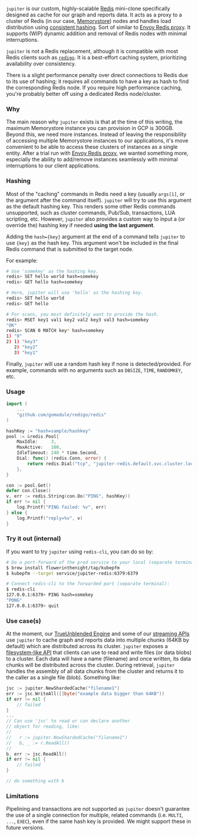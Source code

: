 `jupiter` is our custom, highly-scalable [Redis](https://redis.io/) mini-clone specifically designed as cache for our graph and reports data. It acts as a proxy to a cluster of Redis (in our case, [Memorystore](https://cloud.google.com/memorystore)) nodes and handles load distribution using [consistent hashing](https://en.wikipedia.org/wiki/Consistent_hashing). Sort of similar to [Envoy Redis proxy](https://www.envoyproxy.io/docs/envoy/latest/intro/arch_overview/other_protocols/redis). It supports (WIP) dynamic addition and removal of Redis nodes with minimal interruptions.

`jupiter` is not a Redis replacement, although it is compatible with most Redis clients such as [`redigo`](https://github.com/gomodule/redigo). It is a best-effort caching system, prioritizing availability over consistency.

There is a slight performance penalty over direct connections to Redis due to its use of hashing; it requires all commands to have a key as hash to find the corresponding Redis node. If you require high performance caching, you're probably better off using a dedicated Redis node/cluster.

### Why

The main reason why `jupiter` exists is that at the time of this writing, the maximum Memorystore instance you can provision in GCP is 300GB. Beyond this, we need more instances. Instead of leaving the responsibility of accessing multiple Memorystore instances to our applications, it's move convenient to be able to access these clusters of instances as a single entity. After a trial run with [Envoy Redis proxy](https://www.envoyproxy.io/docs/envoy/latest/intro/arch_overview/other_protocols/redis), we wanted something more, especially the ability to add/remove instances seamlessly with minimal interruptions to our client applications.

### Hashing

Most of the "caching" commands in Redis need a key (usually `args[1]`, or the argument after the command itself). `jupiter` will try to use this argument as the default hashing key. This renders some other Redis commands unsupported, such as cluster commands, Pub/Sub, transactions, LUA scripting, etc. However, `jupiter` also provides a custom way to input a (or override the) hashing key if needed **using the last argument**.

Adding the `hash={key}` argument at the end of a command tells `jupiter` to use `{key}` as the hash key. This argument won't be included in the final Redis command that is submitted to the target node.

For example:

```sh
# Use 'somekey' as the hashing key.
redis> SET hello world hash=somekey
redis> GET hello hash=somekey

# Here, jupiter will use 'hello' as the hashing key.
redis> SET hello world
redis> GET hello

# For scans, you most definitely want to provide the hash.
redis> MSET key1 val1 key2 val2 key3 val3 hash=somekey
"OK"
redis> SCAN 0 MATCH key* hash=somekey
1) "0"
2) 1) "key3"
   2) "key2"
   3) "key1"
```

Finally, `jupiter` will use a random hash key if none is detected/provided. For example, commands with no arguments such as `DBSIZE`, `TIME`, `RANDOMKEY`, etc.

### Usage

```go
import (
    ...
    "github.com/gomodule/redigo/redis"
)

hashKey := "hash=sample/hashkey"
pool := &redis.Pool{
    MaxIdle:     3,
    MaxActive:   100,
    IdleTimeout: 240 * time.Second,
    Dial: func() (redis.Conn, error) {
        return redis.Dial("tcp", "jupiter-redis.default.svc.cluster.local:6379")
    },
}

con := pool.Get()
defer con.Close()
v, err := redis.String(con.Do("PING", hashKey))
if err != nil {
    log.Printf("PING failed: %v", err)
} else {
    log.Printf("reply=%v", v)
}
```

### Try it out (internal)

If you want to try `jupiter` using `redis-cli`, you can do so by:

```sh
# Do a port-forward of the prod service to your local (separate terminal):
$ brew install flowerinthenight/tap/kubepfm
$ kubepfm --target service/jupiter-redis:6379:6379

# Connect redis-cli to the forwarded port (separate terminal):
$ redis-cli
127.0.0.1:6379> PING hash=somekey
"PONG"
127.0.0.1:6379> quit
```

### Use case(s)

At the moment, our [TrueUnblended Engine](https://labs.alphaus.cloud/docs/trueunblended/) and some of our [streaming APIs](https://labs.alphaus.cloud/blueapidocs/#/Cost) use `jupiter` to cache graph and reports data into multiple chunks (64KB by default) which are distributed across its cluster. `jupiter` exposes a [filesystem-like API](https://github.com/mobingilabs/ouchan/tree/master/pkg/jupiter) that clients can use to read and write files (or data blobs) to a cluster. Each data will have a name (filename) and once written, its data chunks will be distributed across the cluster. During retrieval, `jupiter` handles the assembly of all data chunks from the cluster and returns it to the caller as a single file (blob). Something like:

```go
jsc := jupiter.NewShardedCache("filename1")
err := jsc.WriteAll([]byte("example data bigger than 64KB"))
if err != nil {
    // failed
}
...
// Can use 'jsc' to read or can declare another
// object for reading, like:
//
//   r := jupiter.NewShardedCache("filename1")
//   b, _ := r.ReadAll()
//
b, err := jsc.ReadAll()
if err != nil {
    // failed
}

// do something with b
```

### Limitations

Pipelining and transactions are not supported as `jupiter` doesn't guarantee the use of a single connection for multiple, related commands (i.e. `MULTI`, `...`, `EXEC`), even if the same hash key is provided. We might support these in future versions.
